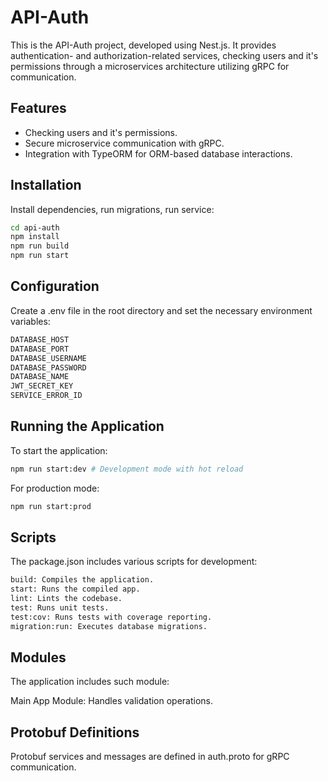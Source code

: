 # API-Auth

This is the API-Auth project, developed using Nest.js. It provides authentication- and authorization-related services, checking users and it's permissions through a microservices architecture utilizing gRPC for communication.

## Features

- Checking users and it's permissions.
- Secure microservice communication with gRPC.
- Integration with TypeORM for ORM-based database interactions.

## Installation

Install dependencies, run migrations, run service:

```bash
cd api-auth
npm install
npm run build
npm run start
```

## Configuration

Create a .env file in the root directory and set the necessary environment variables:

```bash
DATABASE_HOST
DATABASE_PORT
DATABASE_USERNAME
DATABASE_PASSWORD
DATABASE_NAME
JWT_SECRET_KEY
SERVICE_ERROR_ID
```

## Running the Application

To start the application:

```bash
npm run start:dev # Development mode with hot reload
```

For production mode:

```bash
npm run start:prod
```

## Scripts

The package.json includes various scripts for development:

```bash
build: Compiles the application.
start: Runs the compiled app.
lint: Lints the codebase.
test: Runs unit tests.
test:cov: Runs tests with coverage reporting.
migration:run: Executes database migrations.
```

## Modules

The application includes such module:

Main App Module: Handles validation operations.

## Protobuf Definitions

Protobuf services and messages are defined in auth.proto for gRPC communication.
